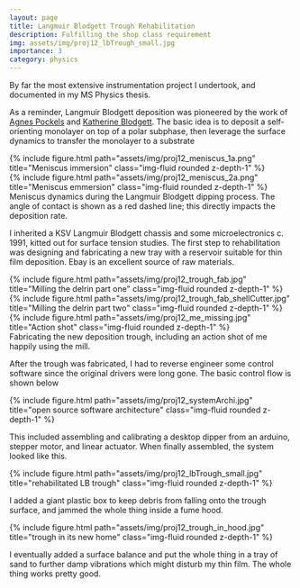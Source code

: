 ```yaml
---
layout: page
title: Langmuir Blodgett Trough Rehabilitation
description: Fulfilling the shop class requirement
img: assets/img/proj12_lbTrough_small.jpg
importance: 3
category: physics
---
```


By far the most extensive instrumentation project I undertook, and documented in my MS Physics thesis.

As a reminder, Langmuir Blodgett deposition was pioneered by the work of <a href="https://en.wikipedia.org/wiki/Agnes_Pockels">Agnes Pockels</a> and <a href="https://en.wikipedia.org/wiki/Katharine_Burr_Blodgett">Katherine Blodgett</a>.  The basic idea is to deposit a self-orienting monolayer on top of a polar subphase, then leverage the surface dynamics to transfer the monolayer to a substrate

<div class="row">
    <div class="col-sm mt-3 mt-md-0">
        {% include figure.html path="assets/img/proj12_meniscus_1a.png" title="Meniscus immersion" class="img-fluid rounded z-depth-1" %}
    </div>
    <div class="col-sm mt-3 mt-md-0">
    {% include figure.html path="assets/img/proj12_meniscus_2a.png" title="Meniscus emmersion" class="img-fluid rounded z-depth-1" %}
    </div>
</div>
<div class="caption">
    Meniscus dynamics during the Langmuir Blodgett dipping process.  The angle of contact is shown as a red dashed line; this directly impacts the deposition rate.
</div>

I inherited a KSV Langmuir Blodgett chassis and some microelectronics c. 1991, kitted out for surface tension studies.  The first step to rehabilitation was designing and fabricating a new tray with a reservoir suitable for thin film deposition.  Ebay is an excellent source of raw materials.

<div class="row">
    <div class="col-sm mt-3 mt-md-0">
        {% include figure.html path="assets/img/proj12_trough_fab.jpg" title="Milling the delrin part one" class="img-fluid rounded z-depth-1" %}
    </div>
    <div class="col-sm mt-3 mt-md-0">
    {% include figure.html path="assets/img/proj12_trough_fab_shellCutter.jpg" title="Milling the delrin part two" class="img-fluid rounded z-depth-1" %}
    </div>
    <div class="col-sm mt-3 mt-md-0">
    {% include figure.html path="assets/img/proj12_me_missing.jpg" title="Action shot" class="img-fluid rounded z-depth-1" %}
    </div>
</div>
<div class="caption">
    Fabricating the new deposition trough, including an action shot of me happily using the mill.  
</div>

After the trough was fabricated, I had to reverse engineer some control software since the original drivers were long gone.  The basic control flow is shown below

<div class="row">
    <div class="col-sm mt-3 mt-md-0">
        {% include figure.html path="assets/img/proj12_systemArchi.jpg" title="open source software architecture" class="img-fluid rounded z-depth-1" %}
    </div>
</div>

This included assembling and calibrating a desktop dipper from an arduino, stepper motor, and linear actuator.  When finally assembled, the system looked like this.

<div class="row">
    <div class="col-sm mt-3 mt-md-0">
        {% include figure.html path="assets/img/proj12_lbTrough_small.jpg" title="rehabilitated LB trough" class="img-fluid rounded z-depth-1" %}
    </div>
</div>

I added a giant plastic box to keep debris from falling onto the trough surface, and jammed the whole thing inside a fume hood.

<div class="row">
    <div class="col-sm mt-3 mt-md-0">
        {% include figure.html path="assets/img/proj12_trough_in_hood.jpg" title="trough in its new home" class="img-fluid rounded z-depth-1" %}
    </div>
</div>

I eventually added a surface balance and put the whole thing in a tray of sand to further damp vibrations which might disturb my thin film.  The whole thing works pretty good.

